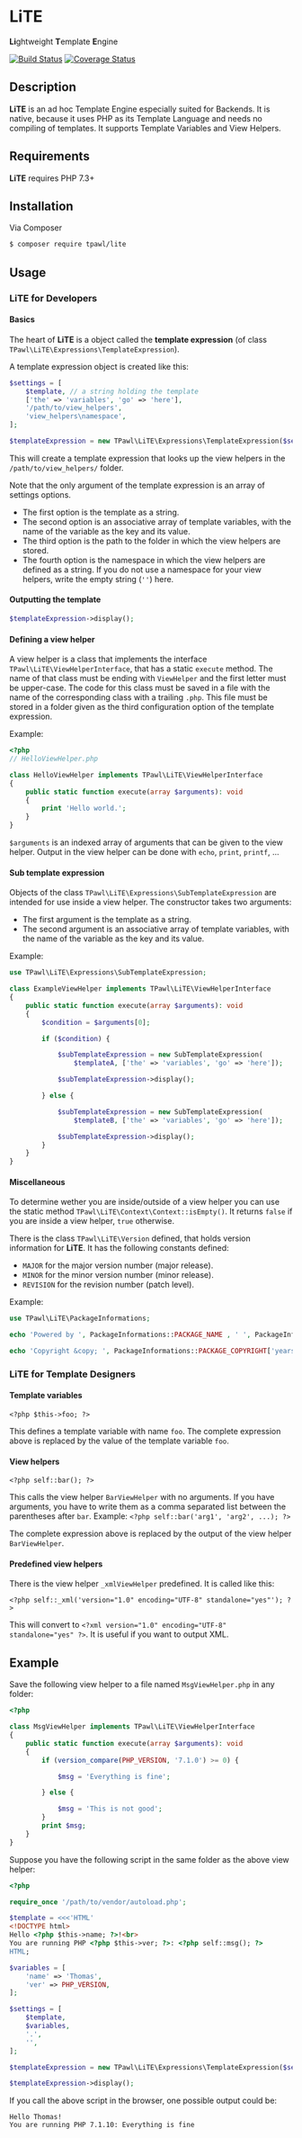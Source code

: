 LiTE
====
**Li**ghtweight **T**emplate **E**ngine

[![Build Status](https://travis-ci.org/tpawl/LiTE.svg?branch=master)](https://travis-ci.org/tpawl/LiTE)
[![Coverage Status](https://coveralls.io/repos/github/tpawl/LiTE/badge.svg?branch=master)](https://coveralls.io/github/tpawl/LiTE?branch=master)

Description
-----------

**LiTE** is an ad hoc Template Engine especially suited for Backends.
It is native, because it uses PHP as its Template Language and needs no compiling of templates.
It supports Template Variables and View Helpers.

Requirements
------------

**LiTE** requires PHP 7.3+

Installation
------------

Via Composer

```bash
$ composer require tpawl/lite
```

Usage
-----

### LiTE for Developers

#### Basics

The heart of **LiTE** is a object called the **template expression** (of class `TPawl\LiTE\Expressions\TemplateExpression`).

A template expression object is created like this:

```php
$settings = [
    $template, // a string holding the template
    ['the' => 'variables', 'go' => 'here'],
    '/path/to/view_helpers',
    'view_helpers\namespace',
];

$templateExpression = new TPawl\LiTE\Expressions\TemplateExpression($settings);
```
This will create a template expression that looks up the view helpers in the `/path/to/view_helpers/` folder.

Note that the only argument of the template expression is an array of settings options.
* The first option is the template as a string.
* The second option is an associative array of template variables, with the name of the variable as the key and its value.
* The third option is the path to the folder in which the view helpers are stored.
* The fourth option is the namespace in which the view helpers are defined as a string. If you do not use a namespace for your view helpers, write the empty string (`''`) here.

#### Outputting the template

```php
$templateExpression->display();
```

#### Defining a view helper

A view helper is a class that implements the interface `TPawl\LiTE\ViewHelperInterface`, that has a static `execute` method.
The name of that class must be ending with `ViewHelper` and the first letter must be upper-case.
The code for this class must be saved in a file with the name of the corresponding class with a trailing `.php`.
This file must be stored in a folder given as the third configuration option of the template expression.

Example:

```php
<?php
// HelloViewHelper.php

class HelloViewHelper implements TPawl\LiTE\ViewHelperInterface
{
    public static function execute(array $arguments): void
    {
        print 'Hello world.';
    }
}

```

`$arguments` is an indexed array of arguments that can be given to the view helper.
Output in the view helper can be done with `echo`, `print`, `printf`, ...

#### Sub template expression

Objects of the class `TPawl\LiTE\Expressions\SubTemplateExpression` are intended for use inside a view helper.
The constructor takes two arguments:
* The first argument is the template as a string.
* The second argument is an associative array of template variables, with the name of the variable as the key and its value.

Example:

```php
use TPawl\LiTE\Expressions\SubTemplateExpression;

class ExampleViewHelper implements TPawl\LiTE\ViewHelperInterface
{
    public static function execute(array $arguments): void
    {
        $condition = $arguments[0];

        if ($condition) {

            $subTemplateExpression = new SubTemplateExpression(
                $templateA, ['the' => 'variables', 'go' => 'here']);

            $subTemplateExpression->display();

        } else {

            $subTemplateExpression = new SubTemplateExpression(
                $templateB, ['the' => 'variables', 'go' => 'here']);

            $subTemplateExpression->display();
        }
    }
}
```

#### Miscellaneous

To determine wether you are inside/outside of a view helper you can use the static method `TPawl\LiTE\Context\Context::isEmpty()`.
It returns `false` if you are inside a view helper, `true` otherwise.

There is the class `TPawl\LiTE\Version` defined, that holds version information for **LiTE**.
It has the following constants defined:
* `MAJOR` for the major version number (major release).
* `MINOR` for the minor version number (minor release).
* `REVISION` for the revision number (patch level).

Example:

```php
use TPawl\LiTE\PackageInformations;

echo 'Powered by ', PackageInformations::PACKAGE_NAME , ' ', PackageInformations::makePackageVersionString();

echo 'Copyright &copy; ', PackageInformations::PACKAGE_COPYRIGHT['years'], ' by ', PackageInformations::makePackageCopyrightHoldersString();
```

### LiTE for Template Designers

#### Template variables

```
<?php $this->foo; ?>
```

This defines a template variable with name `foo`.
The complete expression above is replaced by the value of the template variable `foo`.

#### View helpers

```
<?php self::bar(); ?>
```

This calls the view helper `BarViewHelper` with no arguments.
If you have arguments, you have to write them as a comma separated list between the parentheses after `bar`.
Example: `<?php self::bar('arg1', 'arg2', ...); ?>`

The complete expression above is replaced by the output of the view helper `BarViewHelper`.

#### Predefined view helpers

There is the view helper `_xmlViewHelper` predefined.
It is called like this:

```
<?php self::_xml('version="1.0" encoding="UTF-8" standalone="yes"'); ?>
```

This will convert to `<?xml version="1.0" encoding="UTF-8" standalone="yes" ?>`.
It is useful if you want to output XML.

Example
-------

Save the following view helper to a file named `MsgViewHelper.php` in any folder:

```php
<?php

class MsgViewHelper implements TPawl\LiTE\ViewHelperInterface
{
    public static function execute(array $arguments): void
    {
        if (version_compare(PHP_VERSION, '7.1.0') >= 0) {

            $msg = 'Everything is fine';

        } else {

            $msg = 'This is not good';
        }
        print $msg;
    }
}

```

Suppose you have the following script in the same folder as the above view helper:

```php
<?php

require_once '/path/to/vendor/autoload.php';

$template = <<<'HTML'
<!DOCTYPE html>
Hello <?php $this->name; ?>!<br>
You are running PHP <?php $this->ver; ?>: <?php self::msg(); ?>
HTML;

$variables = [
    'name' => 'Thomas',
    'ver' => PHP_VERSION,
];

$settings = [
    $template,
    $variables,
    '.',
    '',
];

$templateExpression = new TPawl\LiTE\Expressions\TemplateExpression($settings);

$templateExpression->display();

```

If you call the above script in the browser, one possible output could be:

```
Hello Thomas!
You are running PHP 7.1.10: Everything is fine
```
